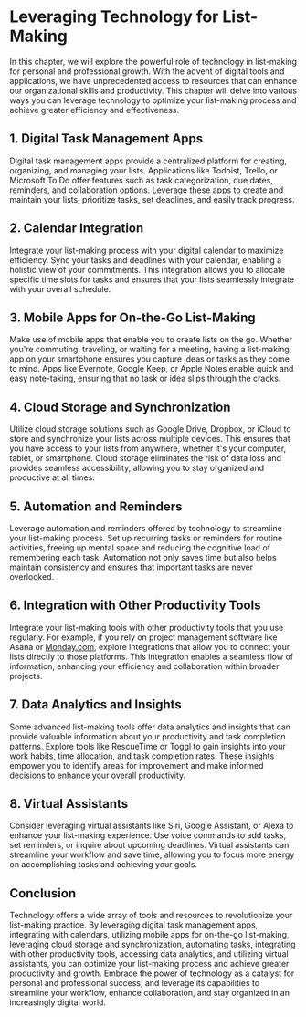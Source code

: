 Leveraging Technology for List-Making
=================================================

In this chapter, we will explore the powerful role of technology in list-making for personal and professional growth. With the advent of digital tools and applications, we have unprecedented access to resources that can enhance our organizational skills and productivity. This chapter will delve into various ways you can leverage technology to optimize your list-making process and achieve greater efficiency and effectiveness.

**1. Digital Task Management Apps**
-----------------------------------

Digital task management apps provide a centralized platform for creating, organizing, and managing your lists. Applications like Todoist, Trello, or Microsoft To Do offer features such as task categorization, due dates, reminders, and collaboration options. Leverage these apps to create and maintain your lists, prioritize tasks, set deadlines, and easily track progress.

**2. Calendar Integration**
---------------------------

Integrate your list-making process with your digital calendar to maximize efficiency. Sync your tasks and deadlines with your calendar, enabling a holistic view of your commitments. This integration allows you to allocate specific time slots for tasks and ensures that your lists seamlessly integrate with your overall schedule.

**3. Mobile Apps for On-the-Go List-Making**
--------------------------------------------

Make use of mobile apps that enable you to create lists on the go. Whether you're commuting, traveling, or waiting for a meeting, having a list-making app on your smartphone ensures you capture ideas or tasks as they come to mind. Apps like Evernote, Google Keep, or Apple Notes enable quick and easy note-taking, ensuring that no task or idea slips through the cracks.

**4. Cloud Storage and Synchronization**
----------------------------------------

Utilize cloud storage solutions such as Google Drive, Dropbox, or iCloud to store and synchronize your lists across multiple devices. This ensures that you have access to your lists from anywhere, whether it's your computer, tablet, or smartphone. Cloud storage eliminates the risk of data loss and provides seamless accessibility, allowing you to stay organized and productive at all times.

**5. Automation and Reminders**
-------------------------------

Leverage automation and reminders offered by technology to streamline your list-making process. Set up recurring tasks or reminders for routine activities, freeing up mental space and reducing the cognitive load of remembering each task. Automation not only saves time but also helps maintain consistency and ensures that important tasks are never overlooked.

**6. Integration with Other Productivity Tools**
------------------------------------------------

Integrate your list-making tools with other productivity tools that you use regularly. For example, if you rely on project management software like Asana or [Monday.com](http://Monday.com), explore integrations that allow you to connect your lists directly to those platforms. This integration enables a seamless flow of information, enhancing your efficiency and collaboration within broader projects.

**7. Data Analytics and Insights**
----------------------------------

Some advanced list-making tools offer data analytics and insights that can provide valuable information about your productivity and task completion patterns. Explore tools like RescueTime or Toggl to gain insights into your work habits, time allocation, and task completion rates. These insights empower you to identify areas for improvement and make informed decisions to enhance your overall productivity.

**8. Virtual Assistants**
-------------------------

Consider leveraging virtual assistants like Siri, Google Assistant, or Alexa to enhance your list-making experience. Use voice commands to add tasks, set reminders, or inquire about upcoming deadlines. Virtual assistants can streamline your workflow and save time, allowing you to focus more energy on accomplishing tasks and achieving your goals.

**Conclusion**
--------------

Technology offers a wide array of tools and resources to revolutionize your list-making practice. By leveraging digital task management apps, integrating with calendars, utilizing mobile apps for on-the-go list-making, leveraging cloud storage and synchronization, automating tasks, integrating with other productivity tools, accessing data analytics, and utilizing virtual assistants, you can optimize your list-making process and achieve greater productivity and growth. Embrace the power of technology as a catalyst for personal and professional success, and leverage its capabilities to streamline your workflow, enhance collaboration, and stay organized in an increasingly digital world.
